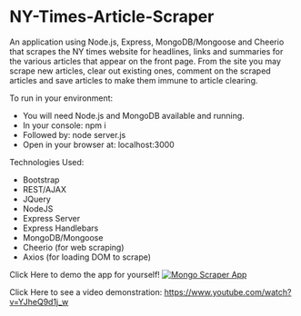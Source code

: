 # NY-Times-Article-Scraper
An application using Node.js, Express, MongoDB/Mongoose and Cheerio that scrapes the NY times website for headlines, links and summaries for the various articles that appear on the front page. From the site you may scrape new articles, clear out existing ones, comment on the scraped articles and save articles to make them immune to article clearing. 

To run in your environment:
- You will need Node.js and MongoDB available and running. 
- In your console: npm i
- Followed by: node server.js
- Open in your browser at: localhost:3000


Technologies Used:
- Bootstrap
- REST/AJAX
- JQuery
- NodeJS
- Express Server
- Express Handlebars
- MongoDB/Mongoose
- Cheerio (for web scraping)
- Axios (for loading DOM to scrape)

Click Here to demo the app for yourself!
[![Mongo Scraper App](/assets/images/example.gif)](https://woltz-scraper.herokuapp.com/)

Click Here to see a video demonstration:
https://www.youtube.com/watch?v=YJheQ9d1j_w
